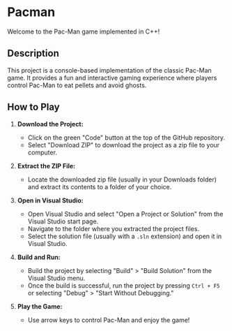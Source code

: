 # Pacman

Welcome to the Pac-Man game implemented in C++!

## Description
This project is a console-based implementation of the classic Pac-Man game. It provides a fun and interactive gaming experience where players control Pac-Man to eat pellets and avoid ghosts.

## How to Play
1. **Download the Project:**
   - Click on the green "Code" button at the top of the GitHub repository.
   - Select "Download ZIP" to download the project as a zip file to your computer.

2. **Extract the ZIP File:**
   - Locate the downloaded zip file (usually in your Downloads folder) and extract its contents to a folder of your choice.

3. **Open in Visual Studio:**
   - Open Visual Studio and select "Open a Project or Solution" from the Visual Studio start page.
   - Navigate to the folder where you extracted the project files.
   - Select the solution file (usually with a `.sln` extension) and open it in Visual Studio.

4. **Build and Run:**
   - Build the project by selecting "Build" > "Build Solution" from the Visual Studio menu.
   - Once the build is successful, run the project by pressing `Ctrl + F5` or selecting "Debug" > "Start Without Debugging."

5. **Play the Game:**
   - Use arrow keys to control Pac-Man and enjoy the game!

